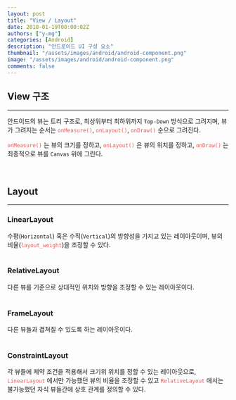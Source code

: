 ```yaml
---
layout: post
title: "View / Layout"
date: 2018-01-19T00:00:02Z
authors: ["y-mg"]
categories: [Android]
description: "안드로이드 UI 구성 요소"
thumbnail: "/assets/images/android/android-component.png"
image: "/assets/images/android/android-component.png"
comments: false
---
```


## View 구조
***
안드이드의 뷰는 트리 구조로, 최상위부터 최하위까지 `Top-Down` 방식으로 그려지며, 뷰가 그려지는 순서는 <code style="color: #eb5657;">onMeasure()</code>, <code style="color: #eb5657;">onLayout()</code>, <code style="color: #eb5657;">onDraw()</code> 순으로 그려진다.
<br/>

<code style="color: #eb5657;">onMeasure()</code> 는 뷰의 크기를 정하고, <code style="color: #eb5657;">onLayout()</code> 은 뷰의 위치를 정하고,  <code style="color: #eb5657;">onDraw()</code> 는 최종적으로 뷰를 `Canvas` 위에 그린다.
<br/>
<br/>
<br/>



## Layout
***
### LinearLayout
수평(`Horizontal`) 혹은 수직(`Vertical`)의 방향성을 가지고 있는 레이아웃이며, 뷰의 비율(<code style="color: #eb5657;">layout_weight</code>)을 조정할 수 있다.
<br/>
<br/>

### RelativeLayout
다른 뷰를 기준으로 상대적인 위치와 방향을 조정할 수 있는 레이아웃이다.
<br/>
<br/>

### FrameLayout
다른 뷰들과 겹쳐질 수 있도록 하는 레이아웃이다.
<br/>
<br/>

### ConstraintLayout
각 뷰들에 제약 조건을 적용해서 크기위 위치를 정할 수 있는 레이아웃으로, <code style="color: #eb5657;">LinearLayout</code> 에서만 가능했던 뷰의 비율을 조정할 수 있고 <code style="color: #eb5657;">RelativeLayout</code> 에서는 불가능했던 자식 뷰들간에 상호 관계를 정의할 수 있다.
